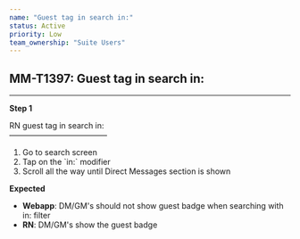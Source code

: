 ```yaml
---
name: "Guest tag in search in:"
status: Active
priority: Low
team_ownership: "Suite Users"
---
```


## MM-T1397: Guest tag in search in:

---

**Step 1**

RN guest tag in search in:\
–––––––––––––––––––––––––

1. Go to search screen
2. Tap on the \`in:\` modifier
3. Scroll all the way until Direct Messages section is shown

**Expected**

- **Webapp**: DM/GM's should not show guest badge when searching with in: filter
- **RN**: DM/GM's show the guest badge
